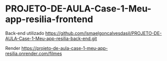 # PROJETO-DE-AULA-Case-1-Meu-app-resilia-frontend

Back-end utilizado https://github.com/Ismaelgoncalvesdasil/PROJETO-DE-AULA-Case-1-Meu-app-resilia-back-end.git

Render https://projeto-de-aula-case-1-meu-app-resilia.onrender.com/filmes
